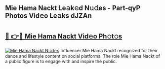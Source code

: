 ## Mie Hama Nackt Le𝚊k𝚎d N𝚞𝚍es - Part-qyP Photos Vid𝚎o Le𝚊ks dJZAn

# <h2><a href="http://fb11s0w.evod.top/?m=Mie+Hama+Nackt">🔗 👉🔴 Mie Hama Nackt Vid𝚎o Ph𝚘t𝚘s</a></h2>

[![Mie Hama Nackt N𝚞d𝚎s](https://i.imgur.com/8V9OHl7.gif)](http://fb11s0w.evod.top/?m=Mie+Hama+Nackt)
Influencer Mie Hama Nackt recognized for their dance and lifestyle content on social platforms. The role Mie Hama Nackt of a public figure is to engage with and inspire the public. 
